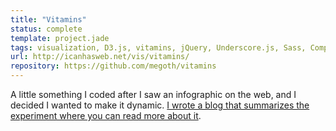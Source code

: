 ```yaml
---
title: "Vitamins"
status: complete
template: project.jade
tags: visualization, D3.js, vitamins, jQuery, Underscore.js, Sass, Compass, Bootstrap, Buster.js
url: http://icanhasweb.net/vis/vitamins/
repository: https://github.com/megoth/vitamins
---
```


A little something I coded after I saw an infographic on the web, and I decided I wanted to make it dynamic. [I wrote a blog that summarizes the experiment where you can read more about it](../../articles/vitamins).